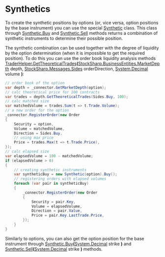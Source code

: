 # Synthetics

To create the synthetic positions by options (or, vice versa, option positions by the base instrument) you can use the special [Synthetic](xref:StockSharp.Algo.Derivatives.Synthetic) class. This class through [Synthetic.Buy](xref:StockSharp.Algo.Derivatives.Synthetic.Buy) and [Synthetic.Sell](xref:StockSharp.Algo.Derivatives.Synthetic.Sell) methods returns a combination of synthetic instruments to determine their possible position. 

The synthetic combination can be used together with the degree of liquidity by the option determination (when it is impossible to get the required position). To do this you can use the order book liquidity analysis methods [TraderHelper.GetTheoreticalTrades](xref:StockSharp.Algo.TraderHelper.GetTheoreticalTrades(StockSharp.BusinessEntities.MarketDepth,StockSharp.Messages.Sides,System.Decimal))**(**[StockSharp.BusinessEntities.MarketDepth](xref:StockSharp.BusinessEntities.MarketDepth) depth, [StockSharp.Messages.Sides](xref:StockSharp.Messages.Sides) orderDirection, [System.Decimal](xref:System.Decimal) volume **)**: 

```cs
// order book of the option
var depth = _connector.GetMarketDepth(option);
// calc theoretical price for 100 contracts
var trades = depth.GetTheoreticalTrades(Sides.Buy, 100);
// calc matched size
var matchedVolume = trades.Sum(t => t.Trade.Volume);
// a new order for the option
_connector.RegisterOrder(new Order
{
	Security = option,
	Volume = matchedVolume,
	Direction = Sides.Buy,
	// using max price
	Price = trades.Max(t => t.Trade.Price),
});
// calc elapsed size
var elapsedVolume = 100 - matchedVolume;
if (elapsedVolume > 0)
{
	// creating synthetic instruments
	var syntheticBuy = new Synthetic(option).Buy();
	// registering orders with elapsed volumes
	foreach (var pair in syntheticBuy)
	{
		_connector.RegisterOrder(new Order
		{
			Security = pair.Key,
			Volume = elapsedVolume,
			Direction = pair.Value,
			Price = pair.Key.LastTrade.Price,
		});
	}
}
```

Similarly to options, you can also get the option position for the base instrument through [Synthetic.Buy](xref:StockSharp.Algo.Derivatives.Synthetic.Buy(System.Decimal))**(**[System.Decimal](xref:System.Decimal) strike **)** and [Synthetic.Sell](xref:StockSharp.Algo.Derivatives.Synthetic.Sell(System.Decimal))**(**[System.Decimal](xref:System.Decimal) strike **)** methods. 
